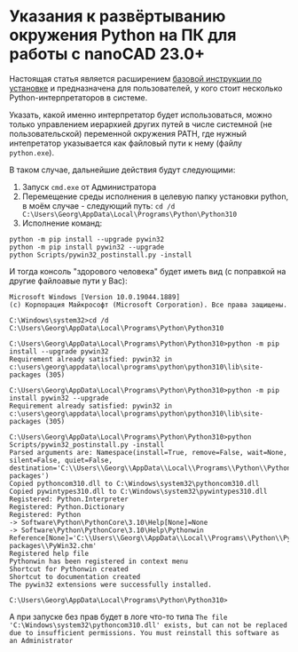 # Указания к развёртыванию окружения Python на ПК для работы с nanoCAD 23.0+

Настоящая статья является расширением [базовой инструкции по установке](https://habr.com/ru/company/nanosoft/blog/718362/) и предназначена для пользователей, у кого стоит несколько Python-интерпретаторов в системе.

Указать, какой именно интерпретатор будет использоваться, можно только управлением иерархией других путей в числе системной (не пользовательской) переменной окружения PATH, где нужный интепретатор указывается как файловый пути к нему (файлу `python.exe`). 

В таком случае, дальнейшие действия будут следующими:

1. Запуск `cmd.exe` от Администратора
2. Перемещение среды исполнения в целевую папку установки python, в моём случае - следующий путь: `cd /d C:\Users\Georg\AppData\Local\Programs\Python\Python310`
3. Исполнение команд:

```
python -m pip install --upgrade pywin32
python -m pip install pywin32 --upgrade
python Scripts/pywin32_postinstall.py -install
```
И тогда консоль "здорового человека" будет иметь вид (с поправкой на другие файлоавые пути у Вас):
```
Microsoft Windows [Version 10.0.19044.1889]
(c) Корпорация Майкрософт (Microsoft Corporation). Все права защищены.

C:\Windows\system32>cd /d C:\Users\Georg\AppData\Local\Programs\Python\Python310

C:\Users\Georg\AppData\Local\Programs\Python\Python310>python -m pip install --upgrade pywin32
Requirement already satisfied: pywin32 in c:\users\georg\appdata\local\programs\python\python310\lib\site-packages (305)

C:\Users\Georg\AppData\Local\Programs\Python\Python310>python -m pip install pywin32 --upgrade
Requirement already satisfied: pywin32 in c:\users\georg\appdata\local\programs\python\python310\lib\site-packages (305)

C:\Users\Georg\AppData\Local\Programs\Python\Python310>python Scripts/pywin32_postinstall.py -install
Parsed arguments are: Namespace(install=True, remove=False, wait=None, silent=False, quiet=False, destination='C:\\Users\\Georg\\AppData\\Local\\Programs\\Python\\Python310\\Lib\\site-packages')
Copied pythoncom310.dll to C:\Windows\system32\pythoncom310.dll
Copied pywintypes310.dll to C:\Windows\system32\pywintypes310.dll
Registered: Python.Interpreter
Registered: Python.Dictionary
Registered: Python
-> Software\Python\PythonCore\3.10\Help[None]=None
-> Software\Python\PythonCore\3.10\Help\Pythonwin Reference[None]='C:\\Users\\Georg\\AppData\\Local\\Programs\\Python\\Python310\\Lib\\site-packages\\PyWin32.chm'
Registered help file
Pythonwin has been registered in context menu
Shortcut for Pythonwin created
Shortcut to documentation created
The pywin32 extensions were successfully installed.

C:\Users\Georg\AppData\Local\Programs\Python\Python310>
```
А при запуске без прав будет в логе что-то типа `The file 'C:\Windows\system32\pythoncom310.dll' exists, but can not be replaced due to insufficient permissions. You must reinstall this software as an Administrator`

